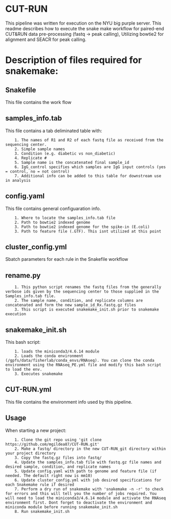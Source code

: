 # CUT-RUN
This pipeline was written for execution on the NYU big purple server. This readme describes how to execute the snake make workflow for paired-end CUT&RUN data pre-processing (fastq -> peak calling), Utilizing bowtie2 for alignment and SEACR for peak calling.

# Description of files required for snakemake:
## Snakefile
This file contains the work flow
## samples_info.tab
This file contains a tab deliminated table with:

		1. The names of R1 and R2 of each fastq file as received from the sequencing center. 
		2. Simple sample names
		3. Condition (e.g. diabetic vs non_diabetic)
		4. Replicate #
		5. Sample name is the concatenated final sample_id 
		6. IgG_control specifies which samples are IgG input controls (yes = control, no = not control)
		7. Additional info can be added to this table for downstream use in analysis
## config.yaml
This file contains general configuaration info.

		1. Where to locate the samples_info.tab file
		2. Path to bowtie2 indexed genome
		3. Path to bowtie2 indexed genome for the spike-in (E.coli)
		3. Path to feature file (.GTF). This isnt utilized at this point
## cluster_config.yml
Sbatch parameters for each rule in the Snakefile workflow
## rename.py
		1. This python script renames the fastq files from the generally verbose ids given by the sequencing center to those supplied in the Samples_info.tab file.
		2. The sample name, condition, and replicate columns are concatenated and form the new sample_id_Rx.fastq.gz files
		3. This script is executed snakemake_init.sh prior to snakemake execution
## snakemake_init.sh
This bash script:

		1. loads the miniconda3/4.6.14 module
		2. Loads the conda environment (/gpfs/data/fisherlab/conda_envs/RNAseq). You can clone the conda environment using the RNAseq_PE.yml file and modify this bash script to load the env.
		3. Executes snakemake
## CUT-RUN.yml
This file contains the environment info used by this pipeline. 
## Usage
When starting a new project:

		1. Clone the git repo using 'git clone https://github.com/mgildea87/CUT-RUN.git'
		2. Make a fastq/ directory in the new CUT-RUN_git directory within your project directory
		3. Copy the fastq.gz files into fastq/ 
		4. Update the samples_info.tab file with fastq.gz file names and desired sample, condition, and replicate names
		5. Update config.yaml with path to genome and feature file (if needed. The default right now is mm10)
		6. Update cluster_config.yml with job desired specifications for each Snakemake rule if desired
		7. Perform a dry run of snakemake with 'snakemake -n -r' to check for errors and this will tell you the number of jobs required. You will need to load the miniconda3/4.6.14 module and activate the RNAseq environment first. Dont forget to deactivate the environment and miniconda module before running snakemake_init.sh
		8. Run snakemake_init.sh
